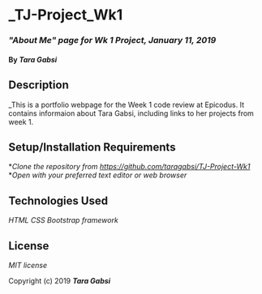 # _TJ-Project_Wk1

### _"About Me" page for Wk 1 Project, January 11, 2019_

#### By _**Tara Gabsi**_

## Description
_This is a portfolio webpage for the Week 1 code review at Epicodus. It contains informaion about Tara Gabsi, including links to her projects from week 1.

## Setup/Installation Requirements
*_Clone the repository from https://github.com/taragabsi/TJ-Project-Wk1_
*_Open with your preferred text editor or web browser_

## Technologies Used

_HTML_
_CSS_
_Bootstrap framework_

## License

*MIT license*

Copyright (c) 2019 **_Tara Gabsi_**

